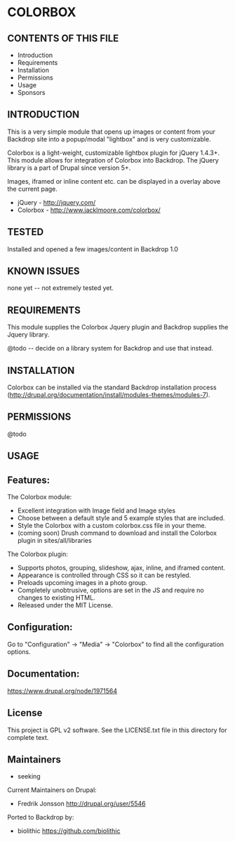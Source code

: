 COLORBOX
===========

CONTENTS OF THIS FILE
---------------------

 - Introduction
 - Requirements
 - Installation
 - Permissions
 - Usage
 - Sponsors

INTRODUCTION
------------

This is a very simple module that opens up images or content from your Backdrop site into a popup/modal "lightbox" and is very customizable.

Colorbox is a light-weight, customizable lightbox plugin for jQuery 1.4.3+.
This module allows for integration of Colorbox into Backdrop.
The jQuery library is a part of Drupal since version 5+.

Images, iframed or inline content etc. can be displayed in a
overlay above the current page.

* jQuery - http://jquery.com/
* Colorbox - http://www.jacklmoore.com/colorbox/

TESTED
-----

Installed and opened a few images/content in Backdrop 1.0


KNOWN ISSUES
---------------------
none yet -- not extremely tested yet.


REQUIREMENTS
------------

This module supplies the Colorbox Jquery plugin and Backdrop supplies the Jquery library.

@todo -- decide on a library system for Backdrop and use that instead.

INSTALLATION
------------

Colorbox can be installed via the standard Backdrop installation process
(http://drupal.org/documentation/install/modules-themes/modules-7).

PERMISSIONS
------------

@todo


USAGE
-----

Features:
---------

The Colorbox module:

* Excellent integration with Image field and Image styles
* Choose between a default style and 5 example styles that are included.
* Style the Colorbox with a custom colorbox.css file in your theme.
* (coming soon) Drush command to download and install the Colorbox plugin in
  sites/all/libraries

The Colorbox plugin:

* Supports photos, grouping, slideshow, ajax, inline, and iframed content.
* Appearance is controlled through CSS so it can be restyled.
* Preloads upcoming images in a photo group.
* Completely unobtrusive, options are set in the JS and require no
  changes to existing HTML.
* Released under the MIT License.

Configuration:
-------------
Go to "Configuration" -> "Media" -> "Colorbox" to find
all the configuration options.

Documentation:
-------------
https://www.drupal.org/node/1971564


License
-------

This project is GPL v2 software. See the LICENSE.txt file in this directory for
complete text.

Maintainers
-----------

- seeking

Current Maintainers on Drupal:

 - Fredrik Jonsson <http://drupal.org/user/5546>

Ported to Backdrop by:

 - biolithic <https://github.com/biolithic>
